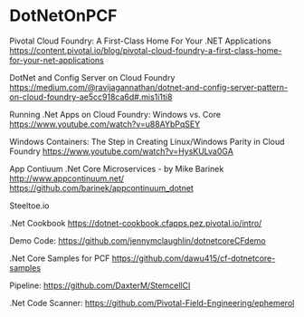 # DotNetOnPCF

Pivotal Cloud Foundry: A First-Class Home For Your .NET Applications
https://content.pivotal.io/blog/pivotal-cloud-foundry-a-first-class-home-for-your-net-applications

DotNet and Config Server on Cloud Foundry
https://medium.com/@ravijagannathan/dotnet-and-config-server-pattern-on-cloud-foundry-ae5cc918ca6d#.mis1i1ti8

Running .Net Apps on Cloud Foundry: Windows vs. Core
https://www.youtube.com/watch?v=u88AYbPqSEY

Windows Containers: The Step in Creating Linux/Windows Parity in Cloud Foundry
https://www.youtube.com/watch?v=HysKULva0GA


App Contiuum .Net Core Microservices - by Mike Barinek
http://www.appcontinuum.net/
https://github.com/barinek/appcontinuum_dotnet

Steeltoe.io

.Net Cookbook
https://dotnet-cookbook.cfapps.pez.pivotal.io/intro/

Demo Code:
https://github.com/jennymclaughlin/dotnetcoreCFdemo 

.Net Core Samples for PCF
https://github.com/dawu415/cf-dotnetcore-samples

Pipeline:
https://github.com/DaxterM/StemcellCI

.Net Code Scanner:
https://github.com/Pivotal-Field-Engineering/ephemerol
